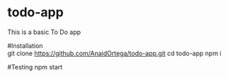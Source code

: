 # todo-app
This is a basic To Do app

#Installation  
git clone https://github.com/AnaidOrtega/todo-app.git 
cd todo-app
npm i 

#Testing 
npm start
